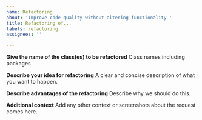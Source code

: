 ```yaml
---
name: Refactoring
about: 'Improve code-quality without altering functionality '
title: Refactoring of...
labels: refactoring
assignees: ''

---
```


**Give the name of the class(es) to be refactored** 
Class names including packages

**Describe your idea for refactoring**
A clear and concise description of what you want to happen.

**Describe advantages of the refactoring** 
Describe why we should do this.

**Additional context**
Add any other context or screenshots about the request comes here.
